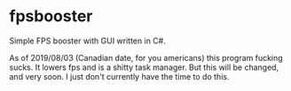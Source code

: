 # fpsbooster
Simple FPS booster with GUI written in C#.

As of 2019/08/03 (Canadian date, for you americans) this program fucking sucks.
It lowers fps and is a shitty task manager.
But this will be changed, and very soon. I just don't currently have the time to do this.
